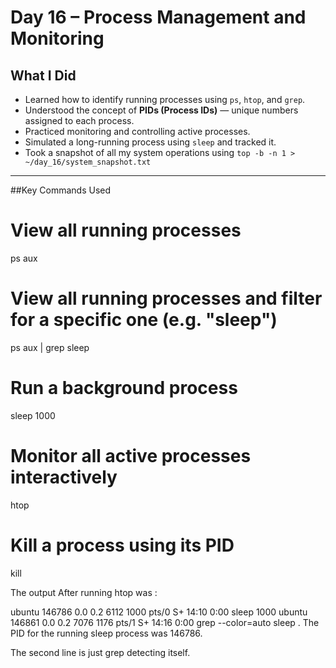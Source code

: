 # Day 16 – Process Management and Monitoring

##  What I Did

- Learned how to identify running processes using `ps`, `htop`, and `grep`.
- Understood the concept of **PIDs (Process IDs)** — unique numbers assigned to each process.
- Practiced monitoring and controlling active processes.
- Simulated a long-running process using `sleep` and tracked it.
- Took a snapshot of all my system operations using `top -b -n 1 > ~/day_16/system_snapshot.txt
`
---

##Key Commands Used


# View all running processes
ps aux

# View all running processes and filter for a specific one (e.g. "sleep")
ps aux | grep sleep

# Run a background process
sleep 1000

# Monitor all active processes interactively
htop

# Kill a process using its PID
kill <PID>

The output After running htop was :

ubuntu  146786  0.0  0.2  6112  1000 pts/0 S+  14:10   0:00 sleep 1000
ubuntu  146861  0.0  0.2  7076  1176 pts/1 S+  14:16   0:00 grep --color=auto sleep
.
The PID for the running sleep process was 146786.

The second line is just grep detecting itself.

 
